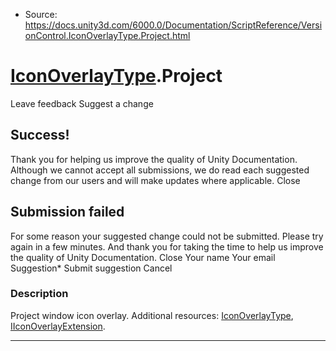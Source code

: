 * Source: https://docs.unity3d.com/6000.0/Documentation/ScriptReference/VersionControl.IconOverlayType.Project.html

#  [IconOverlayType](https://docs.unity3d.com/6000.0/Documentation/ScriptReference/VersionControl.IconOverlayType.html).Project
Leave feedback
Suggest a change
## Success!
Thank you for helping us improve the quality of Unity Documentation. Although we cannot accept all submissions, we do read each suggested change from our users and will make updates where applicable.
Close
## Submission failed
For some reason your suggested change could not be submitted. Please <a>try again</a> in a few minutes. And thank you for taking the time to help us improve the quality of Unity Documentation.
Close
Your name Your email Suggestion* Submit suggestion
Cancel
### Description
Project window icon overlay.
Additional resources: [IconOverlayType](https://docs.unity3d.com/6000.0/Documentation/ScriptReference/VersionControl.IconOverlayType.html), [IIconOverlayExtension](https://docs.unity3d.com/6000.0/Documentation/ScriptReference/VersionControl.IIconOverlayExtension.html).
* * *
